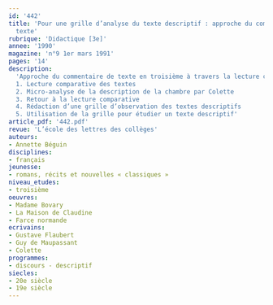 ```yaml
---
id: '442'
title: 'Pour une grille d’analyse du texte descriptif : approche du commentaire de
  texte'
rubrique: 'Didactique [3e]'
annee: '1990'
magazine: 'n°9 1er mars 1991'
pages: '14'
description: 
  'Approche du commentaire de texte en troisième à travers la lecture comparative de trois extraits d’œuvres : « Farce normande » tiré des « Contes de la bécasse », de Maupassant ; « La noce », extrait de « La Maison de Claudine », de Colette ; et « La Noce d’Emma Bovary », extrait du chapitre 4 de « Madame Bovary », de Flaubert…
  1. Lecture comparative des textes
  2. Micro-analyse de la description de la chambre par Colette
  3. Retour à la lecture comparative
  4. Rédaction d’une grille d’observation des textes descriptifs
  5. Utilisation de la grille pour étudier un texte descriptif'
article_pdf: '442.pdf'
revue: 'L’école des lettres des collèges'
auteurs:
- Annette Béguin
disciplines:
- français
jeunesse:
- romans, récits et nouvelles « classiques »
niveau_etudes:
- troisième
oeuvres:
- Madame Bovary
- La Maison de Claudine
- Farce normande
ecrivains:
- Gustave Flaubert
- Guy de Maupassant
- Colette
programmes:
- discours - descriptif
siecles:
- 20e siècle
- 19e siècle
---
```

